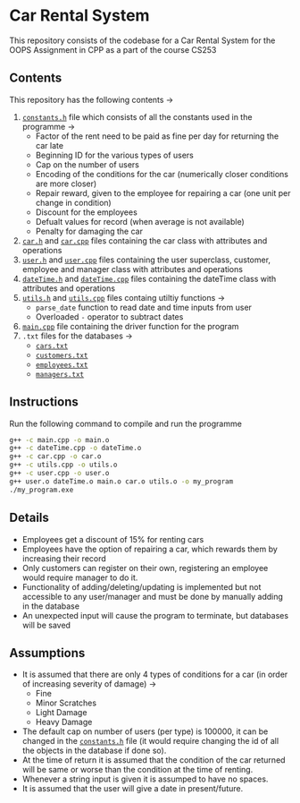 # Car Rental System
This repository consists of the codebase for a Car Rental System for the OOPS Assignment in CPP as a part of the course CS253

## Contents
This repository has the following contents &rarr;
1. [`constants.h`](/constants.h) file which consists of all the constants used in the programme &rarr;
    - Factor of the rent need to be paid as fine per day for returning the car late
    - Beginning ID for the various types of users
    - Cap on the number of users
    - Encoding of the conditions for the car (numerically closer conditions are more closer)
    - Repair reward, given to the employee for repairing a car (one unit per change in condition)
    - Discount for the employees 
    - Defualt values for record (when average is not available)
    - Penalty for damaging the car
2. [`car.h`](/car.h) and [`car.cpp`](/car.cpp) files containing the car class with attributes and operations
3. [`user.h`](/user.h) and [`user.cpp`](/user.cpp) files containing the user superclass, customer, employee and manager class with attributes and operations
4. [`dateTime.h`](/dateTime.h) and [`dateTime.cpp`](/dateTime.cpp) files containing the dateTime class with attributes and operations
5. [`utils.h`](/utils.h) and [`utils.cpp`](/utils.cpp) files containg utiltiy functions &rarr;
    - `parse_date` function to read date and time inputs from user
    - Overloaded `-` operator to subtract dates
6. [`main.cpp`](/main.cpp) file containing the driver function for the program
7. `.txt` files for the databases &rarr;
    - [`cars.txt`](/cars.txt)
    - [`customers.txt`](/customers.txt)
    - [`employees.txt`](/employees.txt)
    - [`managers.txt`](/managers.txt)

## Instructions 
Run the following command to compile and run the programme 
```bash
g++ -c main.cpp -o main.o
g++ -c dateTime.cpp -o dateTime.o
g++ -c car.cpp -o car.o
g++ -c utils.cpp -o utils.o
g++ -c user.cpp -o user.o
g++ user.o dateTime.o main.o car.o utils.o -o my_program
./my_program.exe
```

## Details
- Employees get a discount of 15% for renting cars
- Employees have the option of repairing a car, which rewards them by increasing their record
- Only customers can register on their own, registering an employee would require manager to do it.
- Functionality of adding/deleting/updating is implemented but not accessible to any user/manager and must be done by manually adding in the database
- An unexpected input will cause the program to terminate, but databases will be saved

## Assumptions 
- It is assumed that there are only 4 types of conditions for a car (in order of increasing severity of damage) &rarr;
    - Fine 
    - Minor Scratches
    - Light Damage
    - Heavy Damage
- The default cap on number of users (per type) is 100000, it can be changed in the [`constants.h`](/constants.h) file (it would require changing the id of all the objects in the database if done so).
- At the time of return it is assumed that the condition of the car returned will be same or worse than the condition at the time of renting.
- Whenever a string input is given it is assumped to have no spaces.
- It is assumed that the user will give a date in present/future.
